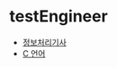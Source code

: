 # testEngineer

* [정보처리기사](https://kangtaehee.github.io/testEngineer/)
* [C 언어](https://kangtaehee.github.io/testEngineer/c언어)
